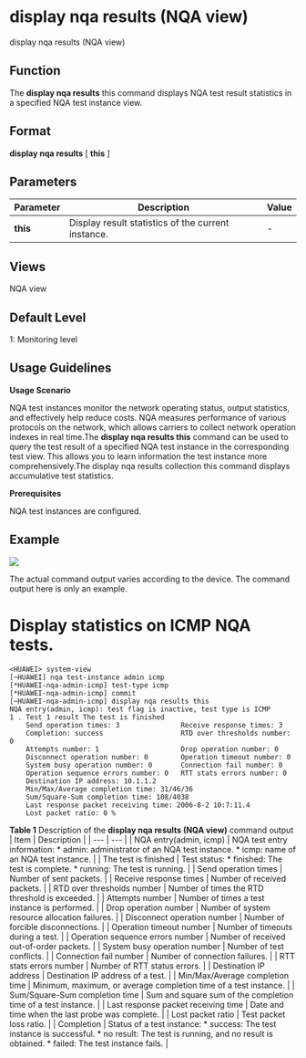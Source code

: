 display nqa results (NQA view)
==============================

display nqa results (NQA view)

Function
--------



The **display nqa results** this command displays NQA test result statistics in a specified NQA test instance view.




Format
------

**display nqa results** [ **this** ]


Parameters
----------

| Parameter | Description | Value |
| --- | --- | --- |
| **this** | Display result statistics of the current instance. | - |



Views
-----

NQA view


Default Level
-------------

1: Monitoring level


Usage Guidelines
----------------

**Usage Scenario**

NQA test instances monitor the network operating status, output statistics, and effectively help reduce costs. NQA measures performance of various protocols on the network, which allows carriers to collect network operation indexes in real time.The **display nqa results this** command can be used to query the test result of a specified NQA test instance in the corresponding test view. This allows you to learn information the test instance more comprehensively.The display nqa results collection this command displays accumulative test statistics.

**Prerequisites**

NQA test instances are configured.


Example
-------

![](../public_sys-resources/note_3.0-en-us.png) 

The actual command output varies according to the device. The command output here is only an example.


# Display statistics on ICMP NQA tests.
```
<HUAWEI> system-view
[~HUAWEI] nqa test-instance admin icmp
[*HUAWEI-nqa-admin-icmp] test-type icmp
[*HUAWEI-nqa-admin-icmp] commit
[~HUAWEI-nqa-admin-icmp] display nqa results this
NQA entry(admin, icmp): test flag is inactive, test type is ICMP
1 . Test 1 result The test is finished
    Send operation times: 3               Receive response times: 3 
    Completion: success                   RTD over thresholds number: 0
    Attempts number: 1                    Drop operation number: 0
    Disconnect operation number: 0        Operation timeout number: 0
    System busy operation number: 0       Connection fail number: 0
    Operation sequence errors number: 0   RTT stats errors number: 0
    Destination IP address: 10.1.1.2
    Min/Max/Average completion time: 31/46/36
    Sum/Square-Sum completion time: 108/4038
    Last response packet receiving time: 2006-8-2 10:7:11.4
    Lost packet ratio: 0 %

```

**Table 1** Description of the **display nqa results (NQA view)** command output
| Item | Description |
| --- | --- |
| NQA entry(admin, icmp) | NQA test entry information:   * admin: administrator of an NQA test instance. * icmp: name of an NQA test instance. |
| The test is finished | Test status:   * finished: The test is complete. * running: The test is running. |
| Send operation times | Number of sent packets. |
| Receive response times | Number of received packets. |
| RTD over thresholds number | Number of times the RTD threshold is exceeded. |
| Attempts number | Number of times a test instance is performed. |
| Drop operation number | Number of system resource allocation failures. |
| Disconnect operation number | Number of forcible disconnections. |
| Operation timeout number | Number of timeouts during a test. |
| Operation sequence errors number | Number of received out-of-order packets. |
| System busy operation number | Number of test conflicts. |
| Connection fail number | Number of connection failures. |
| RTT stats errors number | Number of RTT status errors. |
| Destination IP address | Destination IP address of a test. |
| Min/Max/Average completion time | Minimum, maximum, or average completion time of a test instance. |
| Sum/Square-Sum completion time | Sum and square sum of the completion time of a test instance. |
| Last response packet receiving time | Date and time when the last probe was complete. |
| Lost packet ratio | Test packet loss ratio. |
| Completion | Status of a test instance:   * success: The test instance is successful. * no result: The test is running, and no result is obtained. * failed: The test instance fails. |